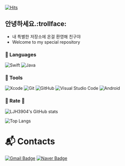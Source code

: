 [![Hits](https://hits.seeyoufarm.com/api/count/incr/badge.svg?url=https%3A%2F%2Fgithub.com%2FLJH3904&count_bg=%233D63C8&title_bg=%23555555&icon=protocols-dot-io.svg&icon_color=%23A293D5&title=LJH&edge_flat=false)](https://hits.seeyoufarm.com)


## 안녕하세요.:trollface:
- 내 특별한 저장소에 온걸 환영해 친구야 
- Welcome to my special repository


### 💬 Languages
![Swift](https://img.shields.io/badge/Swift-F05138.svg?&style=for-the-badge&logo=Swift&logoColor=white)
![Java](https://img.shields.io/badge/Java-2F2625.svg?&style=for-the-badge&logo=Java&logoColor=white)



### 🔭 Tools
![Xcode](https://img.shields.io/badge/Xcode-147EFB.svg?&style=for-the-badge&logo=Xcode&logoColor=white)
![Git](https://img.shields.io/badge/Git-F05032.svg?&style=for-the-badge&logo=Git&logoColor=white)
![GitHub](https://img.shields.io/badge/GitHub-181717.svg?&style=for-the-badge&logo=GitHub&logoColor=white)
![Visual Studio Code](https://img.shields.io/badge/Visual%20Studio%20Code-007ACC.svg?&style=for-the-badge&logo=Visual%20Studio%20Code&logoColor=white)
![Android](https://img.shields.io/badge/Android-3DDC84.svg?&style=for-the-badge&logo=Android&logoColor=white)


### 🌱 Rate 🌱
![LJH3904's GitHub stats](https://github-readme-stats.vercel.app/api?username=LJH3904&show_icons=true&theme=dark)
<!--
[![Solved.ac Profile](http://mazassumnida.wtf/api/v2/generate_badge?boj=dasom8899)](https://solved.ac/dasom8899/)
-->
![Top Langs](https://github-readme-stats.vercel.app/api/top-langs/?username=LJH3904&layout=compact&theme=dark)




# :mailbox_with_mail: Contacts
[![Gmail Badge](https://img.shields.io/badge/Gmail-d14836?style=flat-square&logo=Gmail&logoColor=white&link=mailto:dasom8899981@gmail.com)](mailto:dasom8899981@gmail.com)
[![Naver Badge](https://img.shields.io/badge/Naver-03C75A?style=flat-square&logo=Naver&logoColor=white&link=mailto:dasom8899@naver.com)](mailto:dasom8899@naver.com)

<!--
**LJH3904/LJH3904** is a ✨ _special_ ✨ repository because its `README.md` (this file) appears on your GitHub profile.

Here are some ideas to get you started:

- 🔭 I’m currently working on ...
- 🌱 I’m currently learning ...
- 👯 I’m looking to collaborate on ...
- 🤔 I’m looking for help with ...
- 💬 Ask me about ...
- 📫 How to reach me: ...
- 😄 Pronouns: ...
- ⚡ Fun fact: ...
-->

